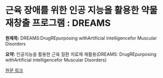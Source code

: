 # 근육 장애를 위한 인공 지능을 활용한 약물 재창출 프로그램 : DREAMS

**원제목:** DREAMS:DrugREpurposing withArtificial intelligencefor Muscular Disorders

**요약:** 인공지능을 활용한 근육 질환 치료제 재활용(DREAMS: DrugREpurposing withArtificial intelligencefor Muscular Disorders)

[원문 링크](https://scholar.google.com/scholar_url?url=https://drugrepocentral.scienceopen.com/document_file/8d3bc354-2365-4e74-8891-c3ad86f7c675/ScienceOpenPreprint/Review%2520DREAMS.pdf&hl=ko&sa=X&d=5648818265659904369&ei=Gk53aPSXBsmQ6rQP5MTdyQY&scisig=AAZF9b8Wmq8tovqxMS7qtCd-NWqD&oi=scholaralrt&hist=BNQUaiIAAAAJ:6703930949883570885:AAZF9b9AgUxdKCnAXM18it0DhfP9&html=&pos=5&folt=kw-top)
